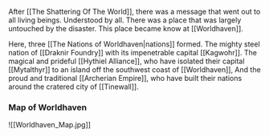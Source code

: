 After [[The Shattering Of The World]], there was a message that went out to all living beings. Understood by all. There was a place that was largely untouched by the disaster. This place became know at [[Worldhaven]]. 

Here, three [[The Nations of Worldhaven|nations]] formed. The mighty steel nation of [[Draknir Foundry]] with its impenetrable capital [[Kagwohr]]. The magical and prideful [[Hythiel Alliance]], who have isolated their capital [[Mytalthyr]] to an island off the southwest coast of [[Worldhaven]], And the proud and traditional [[Archerian Empire]], who have built their nations around the cratered city of [[Tinewall]]. 


### Map of Worldhaven
![[Worldhaven_Map.jpg]]
